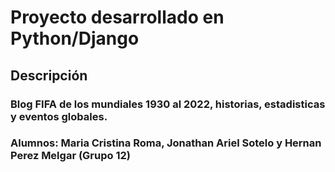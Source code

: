 # Proyecto desarrollado en Python/Django
## Descripción
### Blog FIFA de los mundiales 1930 al 2022, historias, estadisticas y eventos globales.
### Alumnos: Maria Cristina Roma, Jonathan Ariel Sotelo y Hernan Perez Melgar (Grupo 12)



